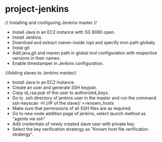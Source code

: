 # project-jenkins

// Installing and configuring Jenkins master //
* Install Java in an EC2 instance with SG 8080 open.
* Install Jenkins.
* Download and extract maven inside /opt and specify mvn path globaly.
* Instal git
* Add java,git and maven path in global tool configuration with respective versions in their names. 
* Enable timestamper in Jenkins configuration.

//Adding slaves to Jenkins master//
* Install Java in an EC2 instance.
* Create an user and generate SSH keypair.
* Copy id_rsa.pub of the user to authorized_keys.
* Go to .ssh directory of jenkins user in the master and run the command
  ssh-keyscan -H //IP of the slave// >>known_hosts
* Make sure that permissions of all SSH files are as required.
* Go to new node addition page of jenkins, select launch method as "agents via ssh"
* Add credentials of newly created slave user with private key.
* Select the key verification stratergy as "Known host file verification stratergy".